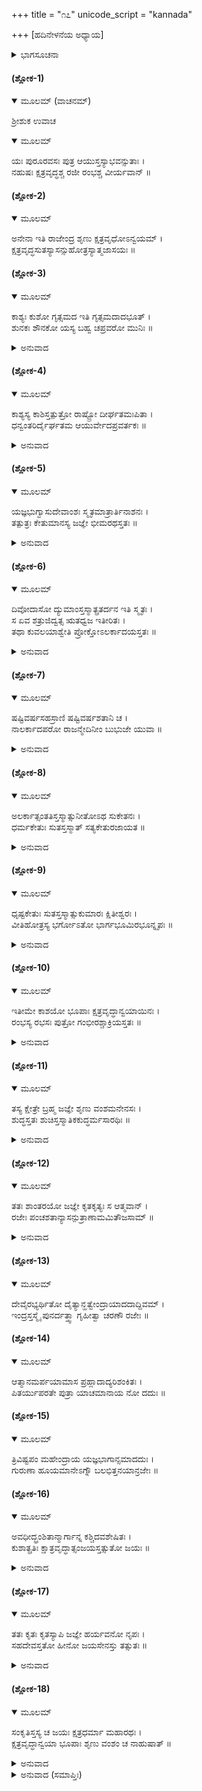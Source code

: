 +++
title = "೧೭"
unicode_script = "kannada"

+++
[ಹದಿನೇಳನೆಯ ಅಧ್ಯಾಯ]



<details><summary>ಭಾಗಸೂಚನಾ</summary>

ಕ್ಷತ್ರವೃದ್ಧ , ರಜಿ ಮೊದಲಾದ ರಾಜರ ವಂಶದ ವರ್ಣನೆ
</details>

#### (ಶ್ಲೋಕ-1)


<details open><summary>ಮೂಲಮ್ (ವಾಚನಮ್)</summary>

ಶ್ರೀಶುಕ ಉವಾಚ
</details>

<details open><summary>ಮೂಲಮ್</summary>

ಯಃ ಪುರೂರವಸಃ ಪುತ್ರ ಆಯುಸ್ತಸ್ಯಾಭವನ್ಸುತಾಃ ।  
ನಹುಷಃ ಕ್ಷತ್ರವೃದ್ಧಶ್ಚ ರಜೀ ರಂಭಶ್ಚ ವೀರ್ಯವಾನ್  ॥
</details>

#### (ಶ್ಲೋಕ-2)


<details open><summary>ಮೂಲಮ್</summary>

ಅನೇನಾ ಇತಿ ರಾಜೇಂದ್ರ ಶೃಣು ಕ್ಷತ್ರವೃಧೋಽನ್ವಯಮ್ ।  
ಕ್ಷತ್ರವೃದ್ಧಸುತಸ್ಯಾಸನ್ಸುಹೋತ್ರಸ್ಯಾತ್ಮಜಾಸಯಃ ॥
</details>

#### (ಶ್ಲೋಕ-3)


<details open><summary>ಮೂಲಮ್</summary>

ಕಾಶ್ಯಃ ಕುಶೋ ಗೃತ್ಸಮದ ಇತಿ ಗೃತ್ಸಮದಾದಭೂತ್ ।  
ಶುನಕಃ ಶೌನಕೋ ಯಸ್ಯ ಬಹ್ವ ಚಪ್ರವರೋ ಮುನಿಃ ॥
</details>

<details><summary>ಅನುವಾದ</summary>

ಶ್ರೀಶುಕಮಹಾಮುನಿಗಳು ಹೇಳುತ್ತಾರೆ — ಪರೀಕ್ಷಿತನೇ! ಪುರೂರವನಿಗೆ ಆಯುವೆಂಬ ಓರ್ವ ಮಗನಿದ್ದನು. ಅವನಿಗೆ ನಹುಷ, ಕ್ಷತ್ರವೃದ್ಧ, ರಜಿ, ಶಕ್ತಿಶಾಲಿರಂಭ ಮತ್ತು ಅನೇನಾ ಎಂಬ ಐದು ಮಕ್ಕಳಿದ್ದರು. ಈಗ ಕ್ಷತ್ರವೃದ್ಧನ ವಂಶವನ್ನು ವಿವರಿಸುತ್ತೇನೆ, ಕೇಳು. ಕ್ಷತ್ರವೃದ್ಧನಿಗೆ ಸುಹೋತ್ರನೆಂಬ ಪುತ್ರನಿದ್ದನು. ಸುಹೋತ್ರನಿಗೆ ಕಾಶ್ಯ, ಕುಶ, ಗೃತ್ಸಮದರೆಂಬ ಮೂವರು ಪುತ್ರರಾದರು. ಗೃತ್ಸಮದನಿಗೆ ಶುನಕ ಹುಟ್ಟಿದನು. ಈ ಶುನಕನ ಪುತ್ರನೇ ಋಗ್ವೇದಿಗಳಲ್ಲಿ ಶ್ರೇಷ್ಠ ಮುನಿವರ ಶೌನಕನು. ॥1-3॥
</details>

#### (ಶ್ಲೋಕ-4)


<details open><summary>ಮೂಲಮ್</summary>

ಕಾಶ್ಯಸ್ಯ ಕಾಶಿಸ್ತತ್ಪುತ್ರೋ ರಾಷ್ಟ್ರೋ ದೀರ್ಘತಮಃಪಿತಾ ।  
ಧನ್ವಂತರಿರ್ದೈರ್ಘತಮ ಆಯುರ್ವೇದಪ್ರವರ್ತಕಃ ॥
</details>

<details><summary>ಅನುವಾದ</summary>

ಕಾಶ್ಯನ ಪುತ್ರ ಕಾಶಿ, ಕಾಶಿಗೆ ರಾಷ್ಟ್ರ, ರಾಷ್ಟ್ರನಿಗೆ ದೀರ್ಘತಮಾ ಮತ್ತು ದೀರ್ಘತಮನಿಗೆ ಧನ್ವಂತರಿ ಎಂಬ ಪುತ್ರ ಹುಟ್ಟಿದನು. ಇವನೇ ಆಯುರ್ವೇದದ ಪ್ರವರ್ತಕನಾಗಿದ್ದಾನೆ. ॥4॥
</details>

#### (ಶ್ಲೋಕ-5)


<details open><summary>ಮೂಲಮ್</summary>

ಯಜ್ಞಭುಗ್ವಾಸುದೇವಾಂಶಃ ಸ್ಮೃತಮಾತ್ರಾರ್ತಿನಾಶನಃ ।  
ತತ್ಪುತ್ರಃ ಕೇತುಮಾನಸ್ಯ ಜಜ್ಞೇ ಭೀಮರಥಸ್ತತಃ ॥
</details>

<details><summary>ಅನುವಾದ</summary>

ಇವನು ಯಜ್ಞಭಾಗದ ಭೋಕ್ತೃವೂ ಭಗವಾನ್ ವಾಸುದೇವನ ಅಂಶನಾಗಿರುವನು. ಇವನ ಸ್ಮರಣಮಾತ್ರದಿಂದಲೇ ಎಲ್ಲ ಪ್ರಕಾರದ ರೋಗಗಳು ದೂರವಾಗುತ್ತವೆ. ಧನ್ವಂತರಿಗೆ ಕೇತುಮಂತ ಪುತ್ರನಾದನು. ಕೇತುಮಂತನಿಗೆ ಭೀಮರಥನು ಪುತ್ರನಾದನು. ॥5॥
</details>

#### (ಶ್ಲೋಕ-6)


<details open><summary>ಮೂಲಮ್</summary>

ದಿವೋದಾಸೋ ದ್ಯುಮಾಂಸ್ತಸ್ಮಾತ್ಪ್ರತರ್ದನ ಇತಿ ಸ್ಮೃತಃ ।  
ಸ ಏವ ಶತ್ರುಜಿದ್ವತ್ಸ ಋತಧ್ವಜ ಇತೀರಿತಃ ।  
ತಥಾ ಕುವಲಯಾಶ್ವೇತಿ ಪ್ರೋಕ್ತೋಽಲರ್ಕಾದಯಸ್ತತಃ ॥
</details>

<details><summary>ಅನುವಾದ</summary>

ಭೀಮರಥನಿಗೆ ದಿವೋದಾಸನು, ದಿವೋದಾಸನಿಗೆ ದ್ಯುಮಾನ್ ಆದನು. ಇವನಿಗೆ ಪ್ರತರ್ದನ ಎಂಬ ಇನ್ನೊಂದು ಹೆಸರೂ ಇದೆ. ಈ ದ್ಯುಮಂತನೇ ಶತ್ರುಜಿತ್, ವತ್ಸ, ಋತಧ್ವಜ ಮತ್ತು ಕುವಲಯಾಶ್ವ ಎಂಬ ಹೆಸರುಗಳಿಂದಲೂ ಪ್ರಸಿದ್ಧನಾಗಿದ್ದಾನೆ. ದ್ಯುಮಂತನಿಗೆ ಅಲರ್ಕನೇ ಮೊದಲಾದ ಪುತ್ರರಾದರು. ॥6॥
</details>

#### (ಶ್ಲೋಕ-7)


<details open><summary>ಮೂಲಮ್</summary>

ಷಷ್ಟಿವರ್ಷಸಹಸ್ರಾಣಿ ಷಷ್ಟಿವರ್ಷಶತಾನಿ ಚ ।  
ನಾಲರ್ಕಾದಪರೋ ರಾಜನ್ಮೇದಿನೀಂ ಬುಭುಜೇ ಯುವಾ ॥
</details>

<details><summary>ಅನುವಾದ</summary>

ಪರೀಕ್ಷಿತನೇ! ಅಲರ್ಕನಲ್ಲದೆ ಬೇರೆ ಯಾವ ರಾಜನೂ ಅರವತ್ತಾರು ಸಾವಿರ ವರ್ಷಗಳವರೆಗೆ ಯುವಕನಾಗಿದ್ದು ರಾಜ್ಯವನ್ನು ಆಳಲಿಲ್ಲ.॥7॥
</details>

#### (ಶ್ಲೋಕ-8)


<details open><summary>ಮೂಲಮ್</summary>

ಅಲರ್ಕಾತ್ಸಂತತಿಸ್ತಸ್ಮಾತ್ಸುನೀತೋಽಥ ಸುಕೇತನಃ ।  
ಧರ್ಮಕೇತುಃ ಸುತಸ್ತಸ್ಮಾತ್ ಸತ್ಯಕೇತುರಜಾಯತ ॥
</details>

<details><summary>ಅನುವಾದ</summary>

ಅಲರ್ಕನ ಪುತ್ರನು ಸಂತತಿ. ಸಂತತಿಗೆ ಸುನೀಥ, ಸುನೀಥನಿಗೆ ಸುಕೇತನ, ಸುಕೇತನನಿಗೆ ಧರ್ಮಕೇತು, ಧರ್ಮಕೇತುವಿಗೆ ಸತ್ಯಕೇತು ಹುಟ್ಟಿದನು.॥8॥
</details>

#### (ಶ್ಲೋಕ-9)


<details open><summary>ಮೂಲಮ್</summary>

ಧೃಷ್ಟಕೇತುಃ ಸುತಸ್ತಸ್ಮಾತ್ಸುಕುಮಾರಃ ಕ್ಷಿತೀಶ್ವರಃ ।  
ವೀತಿಹೋತ್ರಸ್ಯ ಭರ್ಗೋಽತೋ ಭಾರ್ಗಭೂಮಿರಭೂನ್ನೃಪಃ ॥
</details>

<details><summary>ಅನುವಾದ</summary>

ಸತ್ಯಕೇತುವಿಗೆ ಧೃಷ್ಟಕೇತು, ಧೃಷ್ಟಕೇತು ವಿನಿಂದ ರಾಜಾಸುಕುಮಾರನು, ಸುಕುಮಾರನಿಂದ ವೀತಿ ಹೋತ್ರ, ವೀತಿಹೋತ್ರನಿಂದ ಭರ್ಗ ಮತ್ತು ಭರ್ಗನಿಂದ ರಾಜಾ ಭಾರ್ಗಭೂಮಿಯ ಜನ್ಮವಾಯಿತು.॥9॥
</details>

#### (ಶ್ಲೋಕ-10)


<details open><summary>ಮೂಲಮ್</summary>

ಇತೀಮೇ ಕಾಶಯೋ ಭೂಪಾಃ ಕ್ಷತ್ರವೃದ್ಧಾನ್ವಯಾಯಿನಃ ।  
ರಂಭಸ್ಯ ರಭಸಃ ಪುತ್ರೋ ಗಂಭೀರಶ್ಚಾಕ್ರಿಯಸ್ತತಃ ॥
</details>

<details><summary>ಅನುವಾದ</summary>

ಇವರೆಲ್ಲರೂ ಕ್ಷತ್ರವೃದ್ಧನ ವಂಶದಲ್ಲಿ ಕಾಶಿಯಿಂದ ಉತ್ಪನ್ನರಾದ ರಾಜರು. ರಂಭನಿಗೆ ರಭಸನೆಂಬ ಪುತ್ರನಿದ್ದನು. ಅವನಿಂದ ಗಂಭೀರ, ಗಂಭೀರನಿಂದ ಅಕ್ರಿಯನ ಜನ್ಮವಾಯಿತು.॥10॥
</details>

#### (ಶ್ಲೋಕ-11)


<details open><summary>ಮೂಲಮ್</summary>

ತಸ್ಯ ಕ್ಷೇತ್ರೇ ಬ್ರಹ್ಮ ಜಜ್ಞೇ ಶೃಣು ವಂಶಮನೇನಸಃ ।  
ಶುದ್ಧಸ್ತತಃ ಶುಚಿಸ್ತಸ್ಮಾತಿಕಕುದ್ಧರ್ಮಸಾರಥಿಃ ॥
</details>

<details><summary>ಅನುವಾದ</summary>

ಅಕ್ರಿಯನ ಪತ್ನಿಯಿಂದ ಬ್ರಾಹ್ಮಣವಂಶವು ನಡೆಯಿತು. ಈಗ ಅನೇನಾ ಇವನ ವಂಶವನ್ನು ಕೇಳು. ಅನೇನನಿಗೆ ಶುದ್ಧನೆಂಬ ಪುತ್ರನಿದ್ದನು. ಶುದ್ಧನಿಗೆ ಶುಚಿ, ಶುಚಿಗೆ ತ್ರಿಕಕುದ್, ತ್ರಿಕಕುದನಿಗೆ ಧರ್ಮಸಾರಥಿ ಹುಟ್ಟಿದನು.॥11॥
</details>

#### (ಶ್ಲೋಕ-12)


<details open><summary>ಮೂಲಮ್</summary>

ತತಃ ಶಾಂತರಯೋ ಜಜ್ಞೇ ಕೃತಕೃತ್ಯಃ ಸ ಆತ್ಮವಾನ್ ।  
ರಜೇಃ ಪಂಚಶತಾನ್ಯಾಸನ್ಪುತ್ರಾಣಾಮಮಿತೌಜಸಾಮ್ ॥
</details>

<details><summary>ಅನುವಾದ</summary>

ಧರ್ಮಸಾರಥಿಗೆ ಶಾಂತರಯನೆಂಬ ಪುತ್ರನಿದ್ದನು. ಅವನು ಆತ್ಮಜ್ಞಾನಿಯಾದ್ದರಿಂದ ಕೃತಕೃತ್ಯನಾಗಿದ್ದನು. ಆದ್ದರಿಂದ ಅವನಿಗೆ ಸಂತಾನದ ಇಚ್ಛೆಯಿರಲಿಲ್ಲ. ಪರೀಕ್ಷಿತನೇ! ಆಯುವಿನ ಪುತ್ರ ರಜಿಗೆ ಅತ್ಯಂತ ತೇಜಸ್ವೀ ಐದು ನೂರು ಪುತ್ರರಿದ್ದರು. ॥12॥
</details>

#### (ಶ್ಲೋಕ-13)


<details open><summary>ಮೂಲಮ್</summary>

ದೇವೈರಭ್ಯರ್ಥಿತೋ ದೈತ್ಯಾನ್ಹತ್ವೇಂದ್ರಾಯಾದದಾದ್ದಿವಮ್ ।  
ಇಂದ್ರಸ್ತಸ್ಮೈ ಪುನರ್ದತ್ತ್ವಾ ಗೃಹೀತ್ವಾ ಚರಣೌ ರಜೇಃ ॥
</details>

#### (ಶ್ಲೋಕ-14)


<details open><summary>ಮೂಲಮ್</summary>

ಆತ್ಮಾನಮರ್ಪಯಾಮಾಸ ಪ್ರಹ್ಲಾದಾದ್ಯರಿಶಂಕಿತಃ ।  
ಪಿತರ್ಯುಪರತೇ ಪುತ್ರಾ ಯಾಚಮಾನಾಯ ನೋ ದದುಃ ॥
</details>

#### (ಶ್ಲೋಕ-15)


<details open><summary>ಮೂಲಮ್</summary>

ತ್ರಿವಿಷ್ಟಪಂ ಮಹೇಂದ್ರಾಯ ಯಜ್ಞಭಾಗಾನ್ಸಮಾದದುಃ ।  
ಗುರುಣಾ ಹೂಯಮಾನೇಽಗ್ನೌ ಬಲಭಿತ್ತನಯಾನ್ರಜೇಃ ॥
</details>

#### (ಶ್ಲೋಕ-16)


<details open><summary>ಮೂಲಮ್</summary>

ಅವಧೀದ್ಭ್ರಂಶಿತಾನ್ಮಾರ್ಗಾನ್ನ ಕಶ್ಚಿದವಶೇಷಿತಃ ।  
ಕುಶಾತ್ಪ್ರತಿಃ ಕ್ಷಾತ್ರವೃದ್ಧಾತ್ಸಂಜಯಸ್ತತ್ಸುತೋ ಜಯಃ ॥
</details>

<details><summary>ಅನುವಾದ</summary>

ದೇವತೆಗಳ ಪ್ರಾರ್ಥನೆಯಿಂದ ರಜಿಯು ದೈತ್ಯರನ್ನು ವಧಿಸಿ ಇಂದ್ರನಿಗೆ ಸ್ವರ್ಗರಾಜ್ಯವನ್ನು ಕೊಟ್ಟನು. ಆದರೆ ಅವನು ಪ್ರಹ್ಲಾದಾದಿ ತನ್ನ ಶತ್ರುಗಳಿಂದ ಭಯ ಗೊಂಡಿದ್ದನು. ಅದಕ್ಕಾಗಿ ಅವನು ಸ್ವರ್ಗವನ್ನು ಪುನಃ ರಜಿಗೇ ಮರಳಿಸಿದನು. ಅವನ ಕಾಲುಹಿಡಿದು ಅವನಿಗೆ ತನ್ನ ರಕ್ಷಣೆಯ ಹೊಣೆಯನ್ನು ಒಪ್ಪಿಸಿದನು. ರಜಿಯ ಮೃತ್ಯುವಾದಾಗ ಇಂದ್ರನು ಬೇಡಿದರೂ ರಜಿಯ ಪುತ್ರರು ಸ್ವರ್ಗವನ್ನು ಮರಳಿಕೊಡಲಿಲ್ಲ. ಅವರು ಸ್ವತಃ ಯಜ್ಞಗಳ ಭಾಗವನ್ನೂ ಪಡೆಯುತ್ತಿದ್ದರು. ಆಗ ಗುರುಗಳಾದ ಬೃಹಸ್ಪತ್ಯಾಚಾರ್ಯರು ಇಂದ್ರನ ಪ್ರಾರ್ಥನೆಯಂತೆ ಅಭಿಚಾರಿಕ ವಿಧಿಯಿಂದ ಹೋಮವನ್ನು ಮಾಡಿದರು. ಇದರಿಂದ ಅವರು ಧರ್ಮಭ್ರಷ್ಟರಾಗಿ ಹೋದರು. ಆಗ ಇಂದ್ರನು ಅನಾಯಾಸವಾಗಿ ಆ ಎಲ್ಲ ರಜಿಯ ಪುತ್ರರನ್ನು ಕೊಂದುಹಾಕಿದನು. ಅವರಲ್ಲಿ ಯಾರೂ ಉಳಿಯಲಿಲ್ಲ. ಕ್ಷತ್ರವೃದ್ಧನ ಮೊಮ್ಮಗ ಕುಶನಿಂದ ಪ್ರತಿ, ಪ್ರತಿಯಿಂದ ಸಂಜಯ, ಸಂಜಯನಿಂದ ಜಯ ಎಂಬ ಮಗನು ಹುಟ್ಟಿದನು. ॥13-16॥
</details>

#### (ಶ್ಲೋಕ-17)


<details open><summary>ಮೂಲಮ್</summary>

ತತಃ ಕೃತಃ ಕೃತಸ್ಯಾಪಿ ಜಜ್ಞೇ ಹರ್ಯವನೋ ನೃಪಃ ।  
ಸಹದೇವಸ್ತತೋ ಹೀನೋ ಜಯಸೇನಸ್ತು ತತ್ಸುತಃ ॥
</details>

<details><summary>ಅನುವಾದ</summary>

ಜಯನಿಂದ ಕೃತ, ಕೃತನಿಂದ ಹರ್ಯವನ, ಹರ್ಯವನನಿಂದ ಸಹದೇಹ, ಸಹದೇವನಿಂದ ಹೀನ, ಹೀನನಿಂದ ಜಯಸೇನನೆಂಬ ಪುತ್ರನು ಹುಟ್ಟಿದನು. ॥17॥
</details>

#### (ಶ್ಲೋಕ-18)


<details open><summary>ಮೂಲಮ್</summary>

ಸಂಕೃತಿಸ್ತಸ್ಯ ಚ ಜಯಃ ಕ್ಷತ್ರಧರ್ಮಾ ಮಹಾರಥಃ ।  
ಕ್ಷತ್ರವೃದ್ಧಾನ್ವಯಾ ಭೂಪಾಃ ಶೃಣು ವಂಶಂ ಚ ನಾಹುಷಾತ್ ॥
</details>

<details><summary>ಅನುವಾದ</summary>

ಜಯಸೇನನಿಂದ ಸಂಕೃತಿ, ಸಂಕೃತಿಗೆ ಮಹಾರಥಿ ವೀರ ಶಿರೋಮಣಿ ಜಯನೆಂಬ ಪುತ್ರನಾದನು. ಕ್ಷತ್ರವೃದ್ಧನ ವಂಶ ಪರಂಪರೆಯಲ್ಲಿ ಇಷ್ಟೇ ರಾಜರಾದರು. ಈಗ ನಹುಷನ ವಂಶದ ವರ್ಣನೆಯನ್ನು ಕೇಳು. ॥18॥
</details>

<details><summary>ಅನುವಾದ (ಸಮಾಪ್ತಿಃ)</summary>

ಹದಿನೇಳನೆಯ ಅಧ್ಯಾಯವು ಮುಗಿಯಿತು. ॥17॥  
ಇತಿ ಶ್ರೀಮದ್ಭಾಗವತೇ ಮಹಾಪುರಾಣೇ ಪಾರಮಹಂಸ್ಯಾಂ ಸಂಹಿತಾಯಾಂ ನವಮ ಸ್ಕಂಧೇ ಚಂದ್ರವಂಶಾನುವರ್ಣನೇ ಸಪ್ತದಶೋಽಧ್ಯಾಯಃ ॥17॥
</details>
